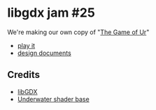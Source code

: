 # libgdx jam #25
We're making our own copy of "[The Game of Ur](https://www.youtube.com/watch?v=WZskjLq040I)"
* [play it](https://sandramoen.itch.io/the-royal-game-of-ur)
* [design documents](https://github.com/fourlastor-jams/libgdx-jam-25/tree/main/raw%20assets/documents)

## Credits

- [libGDX](https://libgdx.com/)
- [Underwater shader base](https://www.shadertoy.com/view/Xt23WR)
